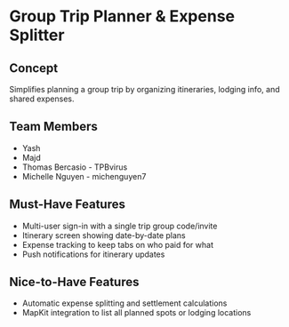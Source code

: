 # Group Trip Planner & Expense Splitter

## Concept  
Simplifies planning a group trip by organizing itineraries, lodging info, and shared expenses.

## Team Members  
- Yash  
- Majd  
- Thomas Bercasio - TPBvirus
- Michelle Nguyen - michenguyen7

## Must-Have Features  
- Multi-user sign-in with a single trip group code/invite  
- Itinerary screen showing date-by-date plans  
- Expense tracking to keep tabs on who paid for what
- Push notifications for itinerary updates

## Nice-to-Have Features  
- Automatic expense splitting and settlement calculations  
- MapKit integration to list all planned spots or lodging locations  

